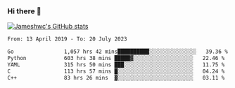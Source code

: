### Hi there 👋

[![Jameshwc's GitHub stats](https://github-readme-stats.vercel.app/api?username=jameshwc)](https://github.com/anuraghazra/github-readme-stats)

<!--START_SECTION:waka-->

```txt
From: 13 April 2019 - To: 20 July 2023

Go                1,057 hrs 42 mins██████████░░░░░░░░░░░░░░░   39.36 %
Python            603 hrs 38 mins █████▓░░░░░░░░░░░░░░░░░░░   22.46 %
YAML              315 hrs 50 mins ███░░░░░░░░░░░░░░░░░░░░░░   11.75 %
C                 113 hrs 57 mins █░░░░░░░░░░░░░░░░░░░░░░░░   04.24 %
C++               83 hrs 26 mins  ▓░░░░░░░░░░░░░░░░░░░░░░░░   03.11 %
```

<!--END_SECTION:waka-->